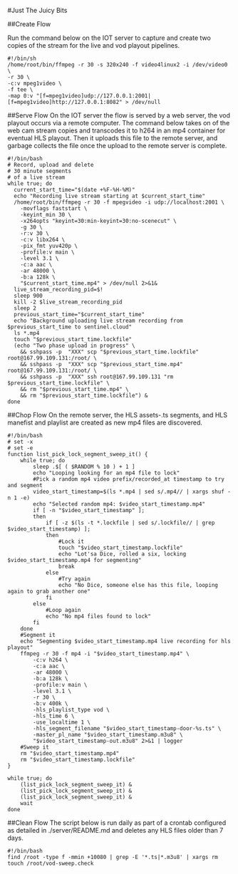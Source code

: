 #Just The Juicy Bits

##Create Flow

Run the command below on the IOT server to capture and create two copies of the stream for the live and vod playout pipelines.
```
#!/bin/sh
/home/root/bin/ffmpeg -r 30 -s 320x240 -f video4linux2 -i /dev/video0 \
-r 30 \
-c:v mpeg1video \
-f tee \
-map 0:v "[f=mpeg1video]udp://127.0.0.1:2001|[f=mpeg1video]http://127.0.0.1:8082" > /dev/null
```
##Serve Flow
On the IOT server the flow is served by a web server, the vod playout occurs via a remote computer. The command below takes on of the web cam stream copies and transcodes it to h264 in an mp4 container for eventual HLS playout. Then it uploads this file to the remote server, and garbage collects the file once the upload to the remote server is complete.
```
#!/bin/bash
# Record, upload and delete
# 30 minute segments
# of a live stream
while true; do
  current_start_time="$(date +%F-%H-%M)"
  echo "Recording live stream starting at $current_start_time"
  /home/root/bin/ffmpeg -r 30 -f mpegvideo -i udp://localhost:2001 \
    -movflags faststart \
    -keyint_min 30 \
    -x264opts "keyint=30:min-keyint=30:no-scenecut" \
    -g 30 \
    -r:v 30 \
    -c:v libx264 \
    -pix_fmt yuv420p \
    -profile:v main \
    -level 3.1 \
    -c:a aac \
    -ar 48000 \
    -b:a 128k \
    "$current_start_time.mp4" > /dev/null 2>&1&
  live_stream_recording_pid=$!
  sleep 900
  kill -2 $live_stream_recording_pid
  sleep 2
  previous_start_time="$current_start_time"
  echo "Background uploading live stream recording from $previous_start_time to sentinel.cloud"
  ls *.mp4
  touch "$previous_start_time.lockfile"
  (echo "Two phase upload in progress" \
    && sshpass -p  "XXX" scp "$previous_start_time.lockfile" root@167.99.109.131:/root/ \
    && sshpass -p  "XXX" scp "$previous_start_time.mp4" root@167.99.109.131:/root/ \
    && sshpass -p  "XXX" ssh root@167.99.109.131 "rm $previous_start_time.lockfile" \
    && rm "$previous_start_time.mp4" \
    && rm "$previous_start_time.lockfile") &
done
```
##Chop Flow
On the remote server, the HLS assets-.ts segments, and HLS manefist and playlist are created as new mp4 files are discovered.
```
#!/bin/bash
# set -x
# set -e
function list_pick_lock_segment_sweep_it() {
    while true; do
        sleep .$[ ( $RANDOM % 10 ) + 1 ]
        echo "Looping looking for an mp4 file to lock"
        #Pick a random mp4 video prefix/recorded_at timestamp to try and segment
        video_start_timestamp=$(ls *.mp4 | sed s/.mp4// | xargs shuf -n 1 -e)
        echo "Selected random mp4: $video_start_timestamp.mp4"
        if [ -n "$video_start_timestamp" ];
        then
            if [ -z $(ls -t *.lockfile | sed s/.lockfile// | grep $video_start_timestamp) ];
            then
                #Lock it
                touch "$video_start_timestamp.lockfile"
                echo "Lot'sa Dice, rolled a six, locking $video_start_timestamp.mp4 for segmenting"
                break
            else
                #Try again
                echo "No Dice, someone else has this file, looping again to grab another one"
            fi
        else
            #Loop again
            echo "No mp4 files found to lock"
        fi
    done
    #Segment it
    echo "Segmenting $video_start_timestamp.mp4 live recording for hls playout"
    ffmpeg -r 30 -f mp4 -i "$video_start_timestamp.mp4" \
        -c:v h264 \
        -c:a aac \
        -ar 48000 \
        -b:a 128k \
        -profile:v main \
        -level 3.1 \
        -r 30 \
        -b:v 400k \
        -hls_playlist_type vod \
        -hls_time 6 \
        -use_localtime 1 \
        -hls_segment_filename "$video_start_timestamp-door-%s.ts" \
        -master_pl_name "$video_start_timestamp.m3u8" \
        "$video_start_timestamp-out.m3u8" 2>&1 | logger
    #Sweep it
    rm "$video_start_timestamp.mp4"
    rm "$video_start_timestamp.lockfile"
}

while true; do
    (list_pick_lock_segment_sweep_it) &
    (list_pick_lock_segment_sweep_it) &
    (list_pick_lock_segment_sweep_it) &
    wait
done
```
##Clean Flow
The script below is run daily as part of a crontab configured as detailed in ./server/README.md
and deletes any HLS files older than 7 days.
```
#!/bin/bash
find /root -type f -mmin +10080 | grep -E '*.ts|*.m3u8' | xargs rm
touch /root/vod-sweep.check
```
